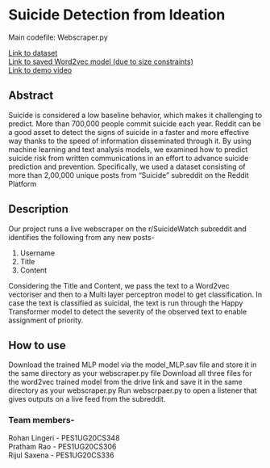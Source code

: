 # Suicide Detection from Ideation

Main codefile: Webscraper.py  
  
[Link to dataset](https://www.kaggle.com/datasets/nikhileswarkomati/suicide-watch)  
[Link to saved Word2vec model (due to size constraints)](https://drive.google.com/drive/folders/1kQwjiMsve8nV54Ic0he0LysqK2GS_arj?usp=sharing)  
[Link to demo video](https://drive.google.com/drive/folders/16hsP1R292J6Pr8caYXnBpsypmf2gelYL?usp=sharing)

## Abstract
Suicide is considered a low baseline behavior, which makes it challenging to predict. More than 700,000 people commit suicide each year. Reddit can be a good asset to detect the signs of suicide in a faster and more effective way thanks to the speed of information disseminated through it. By using machine learning and text analysis models, we examined how to predict suicide risk from written communications in an effort to advance suicide prediction and prevention. Specifically, we used a dataset
consisting of more than 2,00,000 unique posts from “Suicide” subreddit on the Reddit Platform

## Description
Our project runs a live webscraper on the r/SuicideWatch subreddit and identifies the following from any new posts-
1. Username
2. Title
3. Content

Considering the Title and Content, we pass the text to a Word2vec vectoriser and then to a Multi layer perceptron model to get classification. In case the text is classified as suicidal, the text is run through the Happy Transformer model to detect the severity of the observed text to enable assignment of priority.

## How to use
Download the trained MLP model via the model_MLP.sav file and store it in the same directory as your webscraper.py file
Download all three files for the word2vec trained model from the drive link and save it in the same directory as your webscraper.py
Run webscrpaer.py to open a listener that gives outputs on a live feed from the subreddit.

### Team members-
Rohan Lingeri - PES1UG20CS348  
Pratham Rao - PES1UG20CS306  
Rijul Saxena - PES1UG20CS336  


